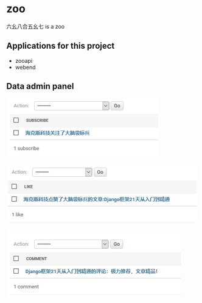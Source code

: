 # zoo
六幺八合五幺七 is a zoo 

## Applications for this project
- zooapi
- webend

## Data admin panel
![follow](md_images/follow.png)

![like](md_images/like.png)

![comment](md_images/comment.png)